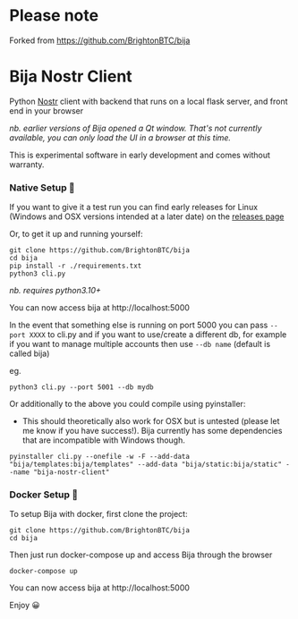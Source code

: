 # Please note
Forked from https://github.com/BrightonBTC/bija

# Bija Nostr Client

Python [Nostr](https://github.com/nostr-protocol/nostr) client with backend that runs on a local flask server, and front end in your browser

*nb. earlier versions of Bija opened a Qt window. That's not currently available, you can only load the UI in a browser at this time.*

This is experimental software in early development and comes without warranty.

### Native Setup :snake:	

If you want to give it a test run you can find early releases for Linux (Windows and OSX versions intended at a later date) on the [releases page](https://github.com/BrightonBTC/bija/releases) 

Or, to get it up and running yourself: 

```
git clone https://github.com/BrightonBTC/bija
cd bija
pip install -r ./requirements.txt
python3 cli.py
```
*nb. requires python3.10+*

You can now access bija at http://localhost:5000

In the event that something else is running on port 5000 you can pass `--port XXXX` to cli.py and if you want to use/create a different db, for example if you want to manage multiple accounts then use `--db name` (default is called bija)

eg.

```
python3 cli.py --port 5001 --db mydb
```
Or additionally to the above you could compile using pyinstaller:
* This should theoretically also work for OSX but is untested (please let me know if you have success!). Bija currently has some dependencies that are incompatible with Windows though.
```
pyinstaller cli.py --onefile -w -F --add-data "bija/templates:bija/templates" --add-data "bija/static:bija/static" --name "bija-nostr-client"

```
### Docker Setup :whale2:

To setup Bija with docker, first clone the project:
```
git clone https://github.com/BrightonBTC/bija
cd bija
```

Then just run docker-compose up and access Bija through the browser

```
docker-compose up
```

You can now access bija at http://localhost:5000

Enjoy :grinning:
